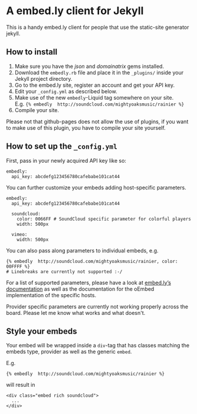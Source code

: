 # A embed.ly client for Jekyll

This is a handy embed.ly client for people that use the static-site generator
jekyll.

## How to install

1. Make sure you have the _json_ and _domainatrix_ gems installed.
2. Download the `embedly.rb` file and place it in the `_plugins/` inside your
   Jekyll project directory.
3. Go to the embed.ly site, register an account and get your API key.
4. Edit your `_config.yml` as described below.
5. Make use of the new `embedly`-Liquid tag somewhere on your site.  
   E.g. `{% embedly  http://soundcloud.com/mightyoaksmusic/rainier %}`
6. Compile your site.

Please not that github-pages does not allow the use of plugins, if you want
to make use of this plugin, you have to compile your site yourself.

## How to set up the `_config.yml`

First, pass in your newly acquired API key like so:

    embedly:
      api_key: abcdefg123456780cafebabe101cat44

You can further customize your embeds adding host-specific parameters.

    embedly:
      api_key: abcdefg123456780cafebabe101cat44

      soundcloud:
        color: 0066FF # SoundCloud specific parameter for colorful players
        width: 500px

      vimeo:
        width: 500px

You can also pass along parameters to individual embeds, e.g.

    {% embedly  http://soundcloud.com/mightyoaksmusic/rainier, color: 00FFFF %}
    # Linebreaks are currently not supported :-/

For a list of supported parameters, please have a look at
[embed.ly’s documentation][docs] as well as the documentation for the oEmbed
implementation of the specific hosts.

Provider specific parameters are currently not working properly across the
board. Please let me know what works and what doesn't.

## Style your embeds

Your embed will be wrapped inside a `div`-tag that has classes matching the
embeds type, provider as well as the generic `embed`.

E.g.

    {% embedly  http://soundcloud.com/mightyoaksmusic/rainier %}
    
will result in

    <div class="embed rich soundcloud">
      ...
    </div>

[docs]: http://embed.ly/docs/endpoints/arguments
